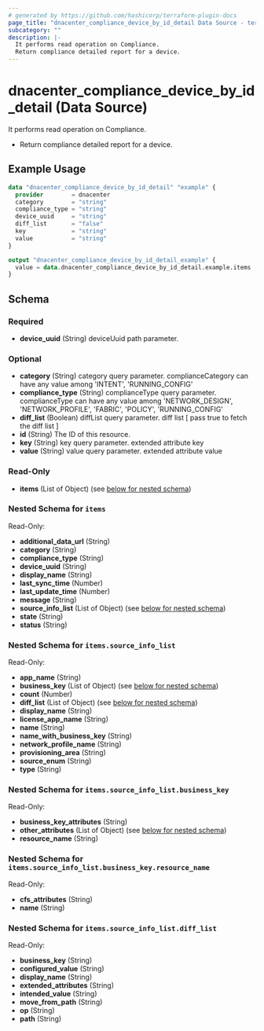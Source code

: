 ```yaml
---
# generated by https://github.com/hashicorp/terraform-plugin-docs
page_title: "dnacenter_compliance_device_by_id_detail Data Source - terraform-provider-dnacenter"
subcategory: ""
description: |-
  It performs read operation on Compliance.
  Return compliance detailed report for a device.
---
```


# dnacenter_compliance_device_by_id_detail (Data Source)

It performs read operation on Compliance.

- Return compliance detailed report for a device.

## Example Usage

```terraform
data "dnacenter_compliance_device_by_id_detail" "example" {
  provider        = dnacenter
  category        = "string"
  compliance_type = "string"
  device_uuid     = "string"
  diff_list       = "false"
  key             = "string"
  value           = "string"
}

output "dnacenter_compliance_device_by_id_detail_example" {
  value = data.dnacenter_compliance_device_by_id_detail.example.items
}
```

<!-- schema generated by tfplugindocs -->
## Schema

### Required

- **device_uuid** (String) deviceUuid path parameter.

### Optional

- **category** (String) category query parameter. complianceCategory can have any value among 'INTENT', 'RUNNING_CONFIG'
- **compliance_type** (String) complianceType query parameter. complianceType can have any value among 'NETWORK_DESIGN', 'NETWORK_PROFILE', 'FABRIC', 'POLICY', 'RUNNING_CONFIG'
- **diff_list** (Boolean) diffList query parameter. diff list [ pass true to fetch the diff list ]
- **id** (String) The ID of this resource.
- **key** (String) key query parameter. extended attribute key
- **value** (String) value query parameter. extended attribute value

### Read-Only

- **items** (List of Object) (see [below for nested schema](#nestedatt--items))

<a id="nestedatt--items"></a>
### Nested Schema for `items`

Read-Only:

- **additional_data_url** (String)
- **category** (String)
- **compliance_type** (String)
- **device_uuid** (String)
- **display_name** (String)
- **last_sync_time** (Number)
- **last_update_time** (Number)
- **message** (String)
- **source_info_list** (List of Object) (see [below for nested schema](#nestedobjatt--items--source_info_list))
- **state** (String)
- **status** (String)

<a id="nestedobjatt--items--source_info_list"></a>
### Nested Schema for `items.source_info_list`

Read-Only:

- **app_name** (String)
- **business_key** (List of Object) (see [below for nested schema](#nestedobjatt--items--source_info_list--business_key))
- **count** (Number)
- **diff_list** (List of Object) (see [below for nested schema](#nestedobjatt--items--source_info_list--diff_list))
- **display_name** (String)
- **license_app_name** (String)
- **name** (String)
- **name_with_business_key** (String)
- **network_profile_name** (String)
- **provisioning_area** (String)
- **source_enum** (String)
- **type** (String)

<a id="nestedobjatt--items--source_info_list--business_key"></a>
### Nested Schema for `items.source_info_list.business_key`

Read-Only:

- **business_key_attributes** (String)
- **other_attributes** (List of Object) (see [below for nested schema](#nestedobjatt--items--source_info_list--business_key--other_attributes))
- **resource_name** (String)

<a id="nestedobjatt--items--source_info_list--business_key--other_attributes"></a>
### Nested Schema for `items.source_info_list.business_key.resource_name`

Read-Only:

- **cfs_attributes** (String)
- **name** (String)



<a id="nestedobjatt--items--source_info_list--diff_list"></a>
### Nested Schema for `items.source_info_list.diff_list`

Read-Only:

- **business_key** (String)
- **configured_value** (String)
- **display_name** (String)
- **extended_attributes** (String)
- **intended_value** (String)
- **move_from_path** (String)
- **op** (String)
- **path** (String)


